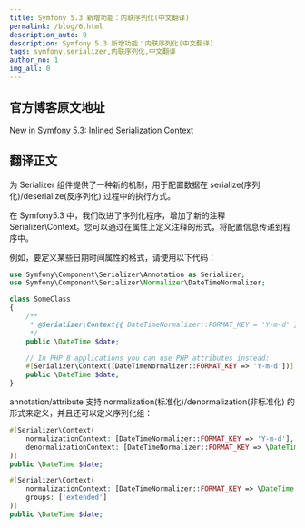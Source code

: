 ```yaml
---
title: Symfony 5.3 新增功能：内联序列化(中文翻译)
permalink: /blog/6.html
description_auto: 0
description: Symfony 5.3 新增功能：内联序列化(中文翻译)
tags: symfony,serializer,内联序列化,中文翻译
author_no: 1
img_all: 0
---
```


## 官方博客原文地址

[New in Symfony 5.3: Inlined Serialization Context](https://symfony.com/blog/new-in-symfony-5-3-inlined-serialization-context)

## 翻译正文

为 Serializer 组件提供了一种新的机制，用于配置数据在 serialize(序列化)/deserialize(反序列化) 过程中的执行方式。

在 Symfony5.3 中，我们改进了序列化程序，增加了新的注释 Serializer\Context。您可以通过在属性上定义注释的形式，将配置信息传递到程序中。

例如，要定义某些日期时间属性的格式，请使用以下代码：

```php
use Symfony\Component\Serializer\Annotation as Serializer;
use Symfony\Component\Serializer\Normalizer\DateTimeNormalizer;

class SomeClass
{
    /**
     * @Serializer\Context({ DateTimeNormalizer::FORMAT_KEY = 'Y-m-d' })
     */
    public \DateTime $date;

    // In PHP 8 applications you can use PHP attributes instead:
    #[Serializer\Context([DateTimeNormalizer::FORMAT_KEY => 'Y-m-d'])]
    public \DateTime $date;
}
```

annotation/attribute 支持 normalization(标准化)/denormalization(非标准化) 的形式来定义，并且还可以定义序列化组：

```php
#[Serializer\Context(
    normalizationContext: [DateTimeNormalizer::FORMAT_KEY => 'Y-m-d'],
    denormalizationContext: [DateTimeNormalizer::FORMAT_KEY => \DateTime::COOKIE]
)]
public \DateTime $date;

#[Serializer\Context(
    normalizationContext: [DateTimeNormalizer::FORMAT_KEY => \DateTime::RFC3339],
    groups: ['extended']
)]
public \DateTime $date;
```